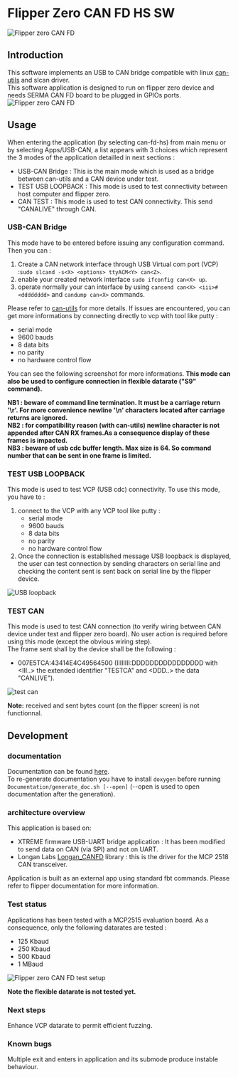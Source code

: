 # Flipper Zero CAN FD HS SW

![Flipper zero CAN FD](./Documentation/images/readme.png "Flipper zero CAN FD")

## Introduction

This software implements an USB to CAN bridge compatible with linux [can-utils](https://github.com/linux-can/can-utils) and slcan driver. <br>
This software application is designed to run on flipper zero device and needs SERMA CAN FD board to be plugged in GPIOs ports.
![Flipper zero CAN FD](./Documentation/images/Connection.png "Flipper zero CAN FD")

## Usage

When entering the application (by selecting can-fd-hs) from main menu or by selecting Apps/USB-CAN, a list appears with 3 choices which represent the 3 modes of the application detailled in next sections :
- USB-CAN Bridge : This is the main mode which is used as a bridge between can-utils and a CAN device under test. 
- TEST USB LOOPBACK : This mode is used to test connectivity between host computer and flipper zero.
- CAN TEST : This mode is used to test CAN connectivity. This send "CANALIVE" through CAN.

### USB-CAN Bridge

This mode have to be entered before issuing any configuration command.
Then you can :
1. Create a CAN network interface through USB Virtual com port (VCP) :`sudo slcand -s<X> <options> ttyACM<Y> can<Z>`.
2. enable your created network interface `sudo ifconfig can<X> up`.
3. operate normally your can interface by using `cansend can<X> <iii>#<dddddddd>` and `candump can<X>` commands.

Please refer to [can-utils](https://github.com/linux-can/can-utils) for more details.
If issues are encountered, you can get more informations by connecting directly to vcp with tool like putty :
- serial mode
- 9600 bauds
- 8 data bits
- no parity
- no hardware control flow

You can see the following screenshot for more informations.
**This mode can also be used to configure connection in flexible datarate ("S9" command).**<br>

**NB1 : beware of command line termination. It must be a carriage return '\r'. For more convenience newline '\n' characters located after carriage returns are ignored.** <br>
**NB2 : for compatibility reason (with can-utils)  newline character is not appended after CAN RX frames.As a consequence display of these frames is impacted.** <br>
**NB3 : beware of usb cdc buffer length. Max size is 64. So command number that can be sent in one frame is limited.** <br>

### TEST USB LOOPBACK

This mode is used to test VCP (USB cdc) connectivity. To use this mode, you have to :
1. connect to the VCP with any VCP tool like putty :
    - serial mode
    - 9600 bauds
    - 8 data bits
    - no parity
    - no hardware control flow
2. Once the connection is established message USB loopback is displayed, the user can test connection by sending characters on serial line and checking the content sent is sent back on serial line by the flipper device.

![USB loopback](./Documentation/images/usb_loopback.png "USB loopback")

### TEST CAN

This mode is used to test CAN connection (to verify wiring between CAN device under test and flipper zero board).
No user action is required before using this mode (except the obvious wiring step).<br>
The frame sent shall by the device shall be the following :
- 007E5TCA:43414E4C49564500 (IIIIIIII:DDDDDDDDDDDDDDDD with \<III..\> the extended identifier "TESTCA" and \<DDD..\> the data "CANLIVE").

![test can](./Documentation/images/testcan.JPG "test can")

**Note:** received and sent bytes count (on the flipper screen) is not functionnal.

## Development

### documentation

Documentation can be found [here](./Documentation/html/index.html).\
To re-generate documentation you have to install `doxygen` before running `Documentation/generate_doc.sh [--open]` (--open is used to open documentation after the generation). 


### architecture overview

This application is based on:
- XTREME firmware USB-UART bridge application : It has been modified to send data on CAN (via SPI) and not on UART.
- Longan Labs [Longan_CANFD](https://github.com/Longan-Labs/Longan_CANFD) library : this is the driver for the MCP 2518 CAN transceiver.

Application is built as an external app using standard fbt commands. Please refer to flipper documentation for more information.

### Test status
Applications has been tested with a MCP2515 evaluation board. As a consequence, only the following datarates are tested :
- 125 Kbaud
- 250 Kbaud
- 500 Kbaud
- 1 MBaud

![Flipper zero CAN FD test setup](./Documentation/images/CAN_test.png "Flipper zero CAN FD test setup")

**Note the flexible datarate is not tested yet.**

### Next steps

Enhance VCP datarate to permit efficient fuzzing.

### Known bugs

Multiple exit and enters in application and its submode produce instable behaviour.

